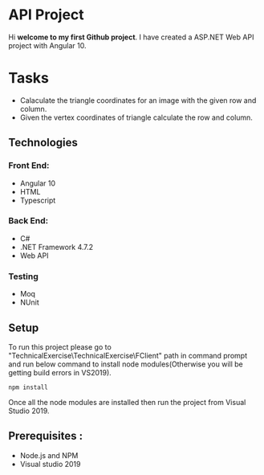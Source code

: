 # API Project

Hi **welcome to my first Github project**.
I have created a ASP.NET Web API project with Angular 10.

# Tasks
* Calaculate the triangle coordinates for an image with the given row and column.
* Given the vertex coordinates of triangle calculate the row and column.

## Technologies
### Front End:
* Angular 10
* HTML
* Typescript

### Back End:
* C#
* .NET Framework 4.7.2
* Web API

### Testing
* Moq
* NUnit

## Setup
To run this project please go to "TechnicalExercise\TechnicalExercise\FClient" path in command prompt and run below command to install node modules(Otherwise you will be getting build errors in VS2019).

```
npm install
```

Once all the node modules are installed then run the project from Visual Studio 2019.

## Prerequisites :

* Node.js and NPM
* Visual studio 2019



